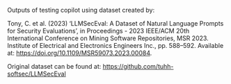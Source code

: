 Outputs of testing copilot using dataset created by: 

Tony, C. et al. (2023) ‘LLMSecEval: A Dataset of Natural Language Prompts for Security Evaluations’, in Proceedings - 2023 IEEE/ACM 20th International Conference on Mining Software Repositories, MSR 2023. Institute of Electrical and Electronics Engineers Inc., pp. 588–592. Available at: https://doi.org/10.1109/MSR59073.2023.00084.

Original dataset can be found at: 
https://github.com/tuhh-softsec/LLMSecEval